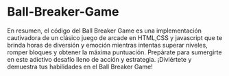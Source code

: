 # Ball-Breaker-Game
En resumen, el código del Ball Breaker Game es una implementación cautivadora de un clásico juego de arcade en HTML,CSS y javascript que te brinda horas de diversión y emoción mientras intentas superar niveles, romper bloques y obtener la máxima puntuación. Prepárate para sumergirte en este adictivo desafío lleno de acción y estrategia. ¡Diviértete y demuestra tus habilidades en el Ball Breaker Game!
